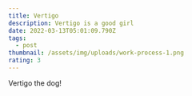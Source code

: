 ```yaml
---
title: Vertigo
description: Vertigo is a good girl
date: 2022-03-13T05:01:09.790Z
tags:
  - post
thumbnail: /assets/img/uploads/work-process-1.png
rating: 3
---
```

Vertigo the dog!